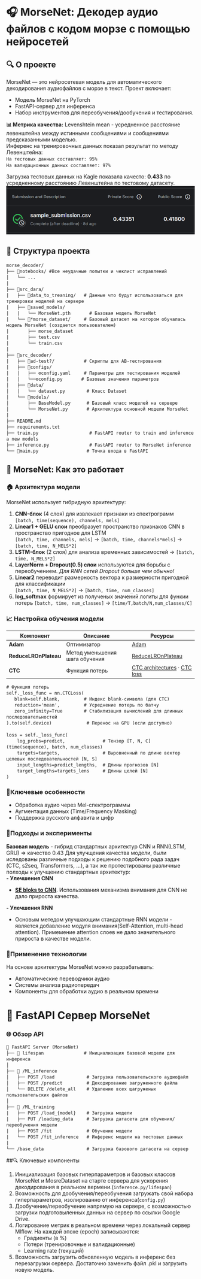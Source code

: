 # 🎧 MorseNet: Декодер аудио файлов с кодом морзе с помощью нейросетей

## 🔍 О проекте
MorseNet — это нейросетевая модель для автоматического декодирования аудиофайлов с морзе в текст. Проект включает:
- Модель MorseNet на PyTorch
- FastAPI-сервер для инференса
- Набор инструментов для переобучения/дообучения и тестирования.

**📊 Метрика качества:** Levenshtein mean - усредненное расстояние левенштейна между истинными сообщениями и сообщениями предсказанными моделью.  
Инференс на тренировочных данных показал результат по методу Левенштейна:  
`На тестовых данных составляет: 95%`  
`На валидационных данных составляет: 97%`

Загрузка тестовых данных на Kagle показала качесто: **0.433** по усредненному расстоянию Левенштейна по тестовому датасету.
![](Kagle.png)
## 📂 Структура проекта
```
morse_decoder/
├── 📂notebooks/ #Все неудачные попытки и чеклист исправлений
│   └── ...
|              
├── 📂src_dara/             
|   ├── 📂data_to_treaning/   # Данные что будут использоваться для тренировки моделей на сервере
|   ├── 📂saved_models/
|   |   └── MorseNet.pth       # Базовая модель MorseNet
|   └── 📂*morse_dataset/     # Базовый датасет на котором обучалась модель MorseNet (создается пользователем)
|       ├── morse_dataset
|       ├── test.csv  
|       └── train.csv
|
├── 📂src_decoder/
|   ├── 📂ad-test?/           # Скрипты для AB-тестирования
|   ├── 📂configs/            
|   │   ├── ⚙️config.yaml     # Параметры для тестирования моделей
|   │   └──⚙️config.py       # Базовые значения параметров
│   ├── 📂data/                 
│   │   └── dataset.py        # Класс Dataset
│   └── 📂models/
│       ├── BaseModel.py      # Базовый класс моделей на сервере
│       └── MorseNet.py       # Архитектура основной модели MorseNet
|
├── README.md
├── requirements.txt        
├── train.py                   # FastAPI router to train and inference a new models
├── inference.py               # FastAPI router to MorseNet inference
└── 🚀main.py                  # Точка входа в FastAPI
```
## 🧠 MorseNet: Как это работает
### 🏠 Архитектура модели
MorseNet использует гибридную архитектуру:
1. **CNN-блок** (4 слоя) для извлекает признаки из спектрограмм  
   `[batch, time(sequence), channels, mels]`
2. **Linear1 + GELU слои** преобразует пространство признаков CNN в пространство пригодное для LSTM  
   `[batch, time, channels, mels]` → `[batch, time, channels*mels]` → `[batch, time, N_MELS*2]`
3. **LSTM-блок** (2 слоя) для анализа временных зависимостей
   → `[batch, time, N_MELS*2]`
4. **LayerNorm + Dropout(0.5) слои** используются для борьбы с переобучением. _Для RNN сетей Dropout больше чем обычно!_
5. **Linear2** переводит размерность вектора к размерности пригодной для классификации  
   `[batch, time, N_MELS*2]` → `[batch, time, num_classes]`
6. **log_softmax** формирует из полученых значений логиты для функии потерь
   `[batch, time, num_classes]` → `[time/T,batch/N,num_classes/C]`

### 📈 Настройка обучения модели
| Компонент               | Описание                       | Ресурсы |
|-------------------------|--------------------------------|--------|
| **Adam**                |Оптимизатор    | [Adam](https://docs.pytorch.org/docs/stable/generated/torch.optim.Adam.html#torch.optim.Adam) |
| **ReduceLROnPlateau**   | Метод уменьшения шага обучения | [ReduceLROnPlateau](https://docs.pytorch.org/docs/stable/generated/torch.optim.lr_scheduler.ReduceLROnPlateau.html#torch.optim.lr_scheduler.ReduceLROnPlateau) |
| **CTC**  | Функция потерь| [CTC architectures](https://huggingface.co/learn/audio-course/en/chapter3/ctc)   · [CTC loss](https://github.com/shouxieai/CTC_loss_pytorch?tab=readme-ov-file) |
   ```
   # Функция потерь
   self._loss_func = nn.CTCLoss(
      blank=self.blank,         # Индекс blank-символа (для CTC)
      reduction='mean',         # Усреднение потерь по батчу
      zero_infinity=True        # Стабилизация вычислений для длинных последовательностей
   ).to(self.device)             # Перенос на GPU (если доступно)
   
   loss = self._loss_func(
       log_probs=predict,              # Тензор [T, N, C] (time(sequence), batch, num_classes)
       targets=targets,                # Выровненный по длине вектор целевых последовательностей [N, S]
       input_lengths=predict_lengths,  # Длины прогнозов [N]
       target_lengths=targets_lens     # Длины целей [N]
   )
   ```
### 🔸Ключевые особенности
- Обработка аудио через Mel-спектрограммы
- Аугментация данных (Time/Frequency Masking)
- Поддержка русского алфавита и цифр
### 🔨Подходы и эксперименты
**Базовая модель** - гибрид стандартных архитектур CNN и RNN(LSTM, GRU) => качество 0.43
Для улучщения качества модели, были иследованы различные подходы к решению подобного рада задач (CTC, s2seq, Transformers, ...), а так же протестированы различные полходы к улучщению стандартных архитектур:  
**- Улечшения CNN**
- [**SE bloks to CNN**](https://arxiv.org/html/2506.10683v1). Использования механизма внимания для CNN не дало прироста качества.

**- Улечшения RNN**
- Основым метедом улучшающим стандартные RNN модели - является добавление модуля внимания(Self-Attention, multi-head attention). Примемение attention слоев не дало значительного прироста в качестве модели.

### 📌Применение технологии
На основе архитектуры MorseNet можно разрабатывать:
- Автоматические переводчики аудио
- Системы анализа радиопередач
- Компоненты для обработки аудио в реальном времени

# 🚀 FastAPI Сервер MorseNet
### 🌐 Обзор API
```
📂 FastAPI Server (MorseNet)
├── 🔄 lifespan               # Инициализация базовой модели для инференса
│
├── 📌 /ML_inference
│   ├── POST /load            # Загрузка пользовательского аудиофайл
│   ├── POST /predict         # Декодирование загруженного файла
│   └── DELETE /delete_all    # Удаление всех щагруженых пользовательских файлов
│
├── 📌 /ML_training
|   ├── POST /load_{model}    # Загрузка модели
|   ├── PUT /loading_data     # Загрузка датасета для обучения/переобучения модели
|   ├── POST /fit             # Обучение модели
|   └── POST /fit_inference   # Инференс модели на тестовых данных
|
└── /base_data                # Загрузка базового датасета на сервер
```

 ##🔍 Ключевые компоненты
1. Инициализация базовых гиперпараметров и базовых классов MorseNet и MosreDataset на старте сервера для ускорения декодирования в реальном вермени.(`inference.py/lifespan`)
2. Возможность для дообучения/переобучения загружать свой набора гиперпараметров, изолированно от инференса(`config.py`)
3. Дообучение/переобучение напрямую на сервере, с возможностью загрузки подготовыленных данных на сервер по ссылки Google Drive.
4. Логирование метрик в реальном времени через локальный сервер Mlflow.
На каждой эпохе (epoch) записываются:
   - Градиенты (в %)
   - Потери (тренировочные и валидационные)
   - Learning rate (текущий)
5. Возможность загрузить обновленную модель в инференс без перезагрузки сервера. Достаточно заменить файл .pkl и загрузить новую модель.